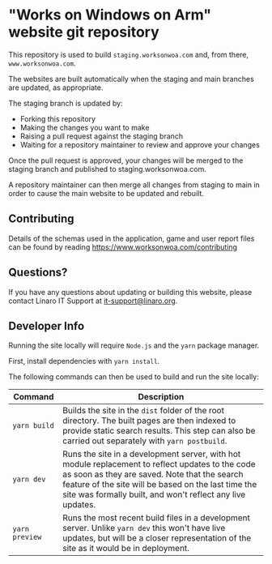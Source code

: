 # "Works on Windows on Arm" website git repository

This repository is used to build `staging.worksonwoa.com` and, from there, `www.worksonwoa.com`.

The websites are built automatically when the staging and main branches are updated, as appropriate.

The staging branch is updated by:

- Forking this repository
- Making the changes you want to make
- Raising a pull request against the staging branch
- Waiting for a repository maintainer to review and approve your changes

Once the pull request is approved, your changes will be merged to the staging branch and published to staging.worksonwoa.com.

A repository maintainer can then merge all changes from staging to main in order to cause the main website to be updated and rebuilt.

## Contributing

Details of the schemas used in the application, game and user report files can be found by reading https://www.worksonwoa.com/contributing

## Questions?

If you have any questions about updating or building this website, please contact Linaro IT Support at [it-support@linaro.org](mailto:it-support@linaro.org).

## Developer Info

Running the site locally will require `Node.js` and the `yarn` package manager.

First, install dependencies with `yarn install`.

The following commands can then be used to build and run the site locally:

| Command        | Description                                                                                                                                                                                                                                                           |
| -------------- | --------------------------------------------------------------------------------------------------------------------------------------------------------------------------------------------------------------------------------------------------------------------- |
| `yarn build`   | Builds the site in the `dist` folder of the root directory. The built pages are then indexed to provide static search results. This step can also be carried out separately with `yarn postbuild`.                                                                    |
| `yarn dev`     | Runs the site in a development server, with hot module replacement to reflect updates to the code as soon as they are saved. Note that the search feature of the site will be based on the last time the site was formally built, and won't reflect any live updates. |
| `yarn preview` | Runs the most recent build files in a development server. Unlike `yarn dev` this won't have live updates, but will be a closer representation of the site as it would be in deployment.                                                                               |
